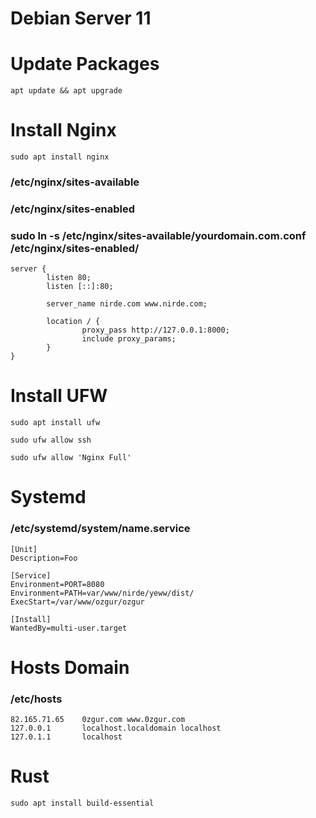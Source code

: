 # Debian Server 11

# Update Packages

```
apt update && apt upgrade
```

# Install Nginx
```
sudo apt install nginx
```
### /etc/nginx/sites-available
### /etc/nginx/sites-enabled
### sudo ln -s /etc/nginx/sites-available/yourdomain.com.conf /etc/nginx/sites-enabled/

```
server {
        listen 80;
        listen [::]:80;

        server_name nirde.com www.nirde.com;

        location / {
                proxy_pass http://127.0.0.1:8000;
                include proxy_params;
        }
}
```

# Install UFW

```
sudo apt install ufw
```
```
sudo ufw allow ssh
```
```
sudo ufw allow 'Nginx Full'
```

# Systemd 
### /etc/systemd/system/name.service
```
[Unit]
Description=Foo

[Service]
Environment=PORT=8080
Environment=PATH=var/www/nirde/yeww/dist/
ExecStart=/var/www/ozgur/ozgur

[Install]
WantedBy=multi-user.target
```

# Hosts Domain 
### /etc/hosts
```
82.165.71.65    0zgur.com www.0zgur.com
127.0.0.1       localhost.localdomain localhost
127.0.1.1       localhost
```
# Rust
```
sudo apt install build-essential
```

